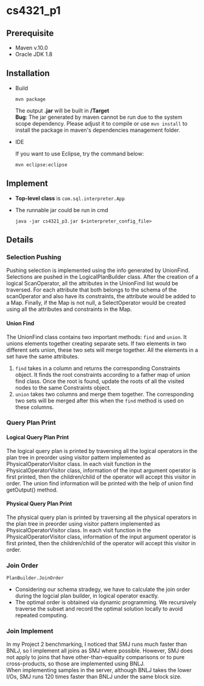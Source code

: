 # cs4321_p1
## Prerequisite
- Maven v.10.0  
- Oracle JDK 1.8  
## Installation
- Build

    ```
    mvn package
    ```
    The output **.jar** will be built in **/Target**  
    **Bug**: The jar generated by maven cannot be run due to the system scope dependency. Please adjust it to compile or use ```mvn install``` to install the package in maven's dependencies management folder.
- IDE

    If you want to use Eclipse, try the command below:  
    ```
    mvn eclipse:eclipse
    ```
## Implement
-  **Top-level class** is ```com.sql.interpreter.App```
-  The runnable jar could be run in cmd 

    ```java -jar cs4321_p3.jar $<interpreter_config_file>```
## Details
### Selection Pushing
Pushing selection is implemented using the info generated by UnionFind. Selections are pushed in the LogicalPlanBuilder class. After the creation of a logical ScanOperator, all the attributes in the UnionFind list would be traversed. For each attribute that both belongs to the schema of the scanOperator and also have its constraints, the attribute would be added to a Map. Finally, if the Map is not null, a SelectOperator would be created using all the attributes and constraints in the Map.
 
#### Union Find
The UnionFind class contains two important methods: ```find``` and ```union```. It unions elements together creating separate sets. If two elements in two different sets union, these two sets will merge together. All the elements in a set have the same attributes.
1. ```find``` takes in a column and returns the corresponding Constraints object. It finds the root constraints according to a father map of union find class. Once the root is found, update the roots of all the visited nodes to the same Constraints object.
2. ```union``` takes two columns and merge them together. The corresponding two sets will be merged after this when the ```find``` method is used on these columns.  

### Query Plan Print
#### Logical Query Plan Print
The logical query plan is printed by traversing all the logical operators in the plan tree in preorder using visitor pattern implemented as PhysicalOperatorVisitor class. In each visit function in the PhysicalOperatorVisitor class, information of the input argument operator is first printed, then the children/child of the operator will accept this visitor in order. The union find information will be printed with the help of union find getOutput() method.

#### Physical Query Plan Print
The physical query plan is printed by traversing all the physical operators in the plan tree in preorder using visitor pattern implemented as PhysicalOperatorVisitor class. In each visit function in the PhysicalOperatorVisitor class, information of the input argument operator is first printed, then the children/child of the operator will accept this visitor in order.


### Join Order
```PlanBuilder.JoinOrder```  
- Considering our schema stradegy, we have to calculate the join order during the logcial plan builder, in logical operator exactly.
- The optimal order is obtained via dynamic programming. We recursively traverse the subset and record the optimal solution locally to avoid repeated computing.

### Join Implement
In my Project 2 benchmarking, I noticed that
SMJ runs much faster than BNLJ, so I implement all joins as SMJ where possible. However, SMJ does not
apply to joins that have other-than-equality comparisons or to pure cross-products, so those are
implemented using BNLJ.  
When implementing samples in the server, although BNLJ takes the lower I/Os, SMJ runs 120 times faster than BNLJ under the same block size.
